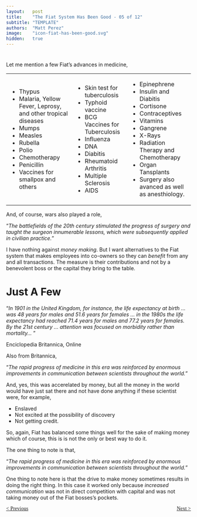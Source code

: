 ```yaml
---
layout:   post
title:    "The Fiat System Has Been Good - 05 of 12"
subtitle: "TEMPLATE"
authors:  "Matt Perez"
image:    "icon-fiat-has-been-good.svg"
hidden:   true
---
```


<div style="display:none; ">
 <p>Time for an alternative.</p>
</div>

<h1></h1>
 <p>Let me mention a few Fiat&rsquo;s advances in medicine,</p>
  <div class='_center'>
   <table>
    <tr>
     <td>
      <ul>
       <li>Thypus</li>
       <li>Malaria, Yellow Fever, Leprosy, and other tropical diseases</li>
       <li>Mumps</li>
       <li>Measles</li>
       <li>Rubella</li>
       <li>Polio</li>
       <li>Chemotherapy</li>
       <li>Penicillin</li>
       <li>Vaccines for smallpox and others</li>
      </ul>
     </td>
     <td>
      <ul>
       <li>Skin test for tuberculosis</li>
       <li>Typhoid vaccine</li>
       <li>BCG Vaccines for Tuberculosis</li>
       <li>Influenza</li>
       <li>DNA</li>
       <li>Diabitis</li>
       <li>Rheumatoid Arthritis</li>
       <li>Multiple Sclerosis</li>
       <li>AIDS</li>
      </ul>
     </td>
     <td>
      <ul>
       <li>Epinephrene</li>
       <li>Insulin and Diabitis</li>
       <li>Cortisone</li>
       <li>Contraceptives</li>
       <li>Vitamins</li>
       <li>Gangrene</li>
       <li>X-Rays</li>
       <li>Radiation Therapy and Chemotherapy</li>
       <li>Organ Tansplants</li>
       <li>Surgery also avanced as well as anesthiology.</li>
      </ul>
     </td>
    </tr>
   </table>
  </div>
 <p>And, of course, wars also played a role,</p>
 <div class="_citation">
  <p>&ldquo;<em>The battlefields of the 20th century stimulated the progress of surgery and taught the surgeon innumerable lessons, which were subsequently applied in civilian practice.</em>&rdquo;</p>
 </div>
 <p>I have nothing against <em>money making</em>. But I want alternatives to the Fiat system that makes employees into co-owners so they can <em>benefit</em> from any and all transactions. The measure is their contributions and not by a benevolent boss or the capital they bring to the table.</p>

<h1>Just A Few</h1>
 <div class="_citation">
  <p>&ldquo;<em>In 1901 in the United Kingdom, for instance, the life expectancy at birth &hellip; was 48 years for males and 51.6 years for females &hellip; in the 1980s the life expectancy had reached 71.4 years for males and 77.2 years for females. By the 21st century &hellip; attention was focused on morbidity rather than mortality&hellip; </em>&rdquo;</p>
  <p id="_signature">Enciclopedia Britannica, Online</p>
 </div>
 <p>Also from Britannica,</p>
  <div class="_citation">
   <p>&ldquo;<em>The rapid progress of medicine in this era was reinforced by enormous improvements in communication between scientists throughout the world.</em>&rdquo;</p>
  </div>
  <p>And, yes, this was accerelated by money, but all the money in the world would have just sat there and not have done anything if these scientist were, for example,</p>
   <ul>
    <li>Enslaved</li>
    <li>Not excited at the possibility of discovery</li>
    <li>Not getting credit.</li>
   </ul>
  <p>So, again, Fiat has balanced some things well for the sake of making money which of course, this is is not the only or best way to do it.</p>
  <p>The one thing to note is that,</p>
   <div class="_citation">
    <p>&ldquo;<em>The rapid progress of medicine in this era was reinforced by enormous improvements in communication between scientists throughout the world.</em>&rdquo;</p>
   </div>
  <p>One thing to note here is that the drive to make money sometimes results in doing the right thing. In this case it worked only because <em>increased communication</em> was not in direct competition with capital and was not taking money out of the Fiat bosses&rsquo;s pockets.</p>

<div style="margin-bottom:1in; font-family: American Typewriter, serif; ">
 <span style="float:left; ">
  <a href="https://radicalcompanies.com/2024/12/07/04-the-fiat-system-has-been-good">&lt; Previous</a>
 </span>
 <span style="float:right; ">
  <a href="https://radicalcompanies.com/2024/12/09/06-the-fiat-system-has-been-good">Next &gt;</a>
 </span>
</div>